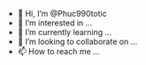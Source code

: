 - 👋 Hi, I’m @Phuc990totic
- 👀 I’m interested in ...
- 🌱 I’m currently learning ...
- 💞️ I’m looking to collaborate on ...
- 📫 How to reach me ...

<!---
Phuc990totic/Phuc990totic is a ✨ special ✨ repository because its `README.md` (this file) appears on your GitHub profile.
You can click the Preview link to take a look at your changes.
--->
